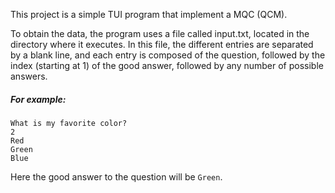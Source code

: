 This project is a simple TUI program that implement a MQC (QCM).

To obtain the data, the program uses a file called input.txt, located in the 
directory where it executes. 
In this file, the different entries are separated by a blank line, 
and each entry is composed of the question, followed by the index 
(starting at 1) of the good answer, followed by any number of possible answers.

##### For example:
```
What is my favorite color?
2
Red
Green 
Blue
```

Here the good answer to the question will be `Green`.
